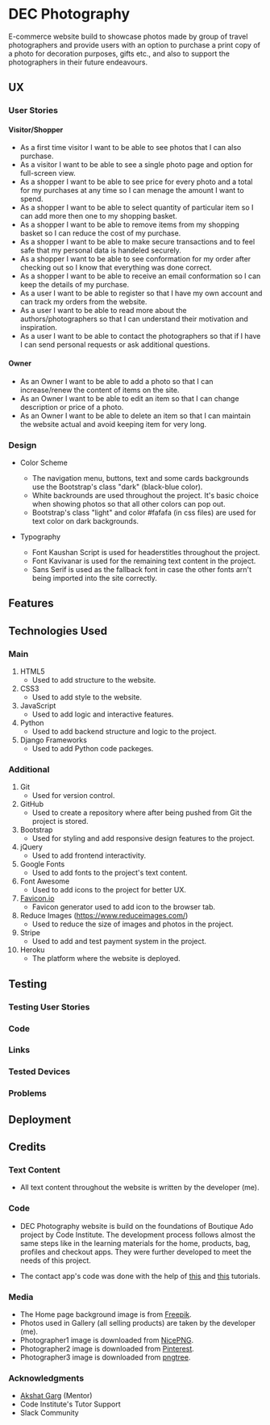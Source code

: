 # DEC Photography

 E-commerce website build to showcase photos made by group of travel photographers and provide users with an option to 
purchase a print copy of a photo for decoration purposes, gifts etc., and also to support the photographers in 
their future endeavours.     

## UX

### User Stories

#### Visitor/Shopper

* As a first time visitor I want to be able to see photos that I can also purchase.
* As a visitor I want to be able to see a single photo page and option for full-screen view. 
* As a shopper I want to be able to see price for every photo and a total for my purchases at 
any time so I can menage the amount I want to spend.
* As a shopper I want to be able to select quantity of particular item so I can add more then one to my 
shopping basket.
* As a shopper I want to be able to remove items from my shopping basket so I can reduce the 
cost of my purchase.
* As a shopper I want to be able to make secure transactions and to feel safe that my personal
data is handeled securely.
* As a shopper I want to be able to see conformation for my order after checking out so I know 
that everything was done correct.
* As a shopper I want to be able to receive an email conformation so I can keep the details 
of my purchase.
* As a user I want to be able to register so that I have my own account and can track my 
orders from the website.
* As a user I want to be able to read more about the authors/photographers so that I can understand their 
motivation and inspiration.
* As a user I want to be able to contact the photographers so that if I have I can send personal requests or 
ask additional questions.

#### Owner

* As an Owner I want to be able to add a photo so that I can increase/renew the content of items on the site.
* As an Owner I want to be able to edit an item so that I can change description or price of a photo.
* As an Owner I want to be able to delete an item so that I can maintain the website actual and avoid keeping item for very long.

### Design 

* Color Scheme 
   * The navigation menu, buttons, text and some cards backgrounds use the Bootstrap's class "dark" (black-blue color). 
   * White backrounds are used throughout the project. It's basic choice when showing photos so that all other colors can pop out.
   * Bootstrap's class "light" and color #fafafa (in css files) are used for text color on dark backgrounds.    

* Typography 
   * Font Kaushan Script is used for headerstitles throughout the project. 
   * Font Kavivanar is used for the remaining text content in the project. 
   * Sans Serif is used as the fallback font in case the other fonts arn't being imported into the site correctly.


## Features 


## Technologies Used

### Main

1. HTML5
   * Used to add structure to the website.
2. CSS3
   * Used to add style to the website.
3. JavaScript
   * Used to add logic and interactive features.
4. Python
   * Used to add backend structure and logic to the project.
5. Django Frameworks
   * Used to add Python code packeges.  

### Additional

1. Git
   * Used for version control.
2. GitHub
   * Used to create a repository where after being pushed from Git the project is stored.
3. Bootstrap
   * Used for styling and add responsive design features to the project.
4. jQuery
   * Used to add frontend interactivity.
5. Google Fonts
   * Used to add fonts to the project's text content.
6. Font Awesome
   * Used to add icons to the project for better UX.
7. [Favicon.io](https://favicon.io/)
   * Favicon generator used to add icon to the browser tab.
8. Reduce Images (https://www.reduceimages.com/)
   * Used to reduce the size of images and photos in the project. 
9. Stripe
   * Used to add and test payment system in the project.
10. Heroku
    * The platform where the website is deployed.


## Testing 

### Testing User Stories

### Code

### Links  

### Tested Devices

### Problems


## Deployment


## Credits

### Text Content

* All text content throughout the website is written by the developer (me).

### Code

* DEC Photography website is build on the foundations of Boutique Ado project by Code Institute.
The development process follows almost the same steps like in the learning materials for the 
home, products, bag, profiles and checkout apps. They were further developed to meet the needs of this project.

* The contact app's code was done with the help of [this](https://www.valentinog.com/blog/django-widgets/) 
and [this](https://www.youtube.com/watch?v=lSgRWA4PMt4&ab_channel=BLearningClub) tutorials.

### Media

* The Home page background image is from [Freepik](https://www.freepik.com/).
* Photos used in Gallery (all selling products) are taken by the developer (me).
* Photographer1 image is downloaded from [NicePNG](https://www.nicepng.com/). 
* Photographer2 image is downloaded from [Pinterest](https://www.pinterest.com/). 
* Photographer3 image is downloaded from [pngtree](https://pngtree.com/). 

### Acknowledgments

* [Akshat Garg](https://github.com/akshatnitd) (Mentor)
* Code Institute's Tutor Support 
* Slack Community
